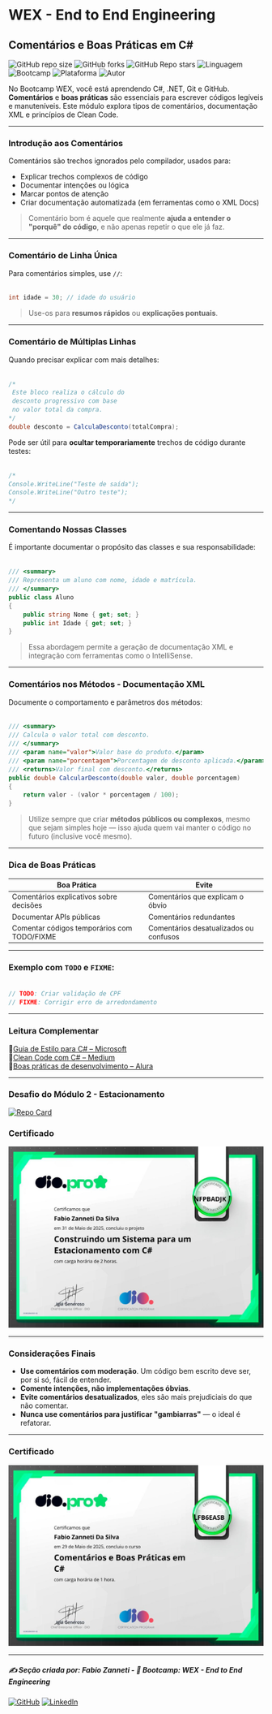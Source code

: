 # WEX - End to End Engineering

## Comentários e Boas Práticas em C#

![GitHub repo size](https://img.shields.io/github/repo-size/fzanneti/wex-e2e-csharp)
![GitHub forks](https://img.shields.io/github/forks/fzanneti/wex-e2e-csharp?style=social)
![GitHub Repo stars](https://img.shields.io/github/stars/fzanneti/wex-e2e-csharp?style=social)
![Linguagem](https://img.shields.io/badge/Linguagem-CSharp-blue)
![Bootcamp](https://img.shields.io/badge/WEX-End--to--End%20Engineering-blueviolet?logo=vercel&logoColor=white)
![Plataforma](https://img.shields.io/badge/Powered%20by-DIO.io-red?logo=data:image/svg+xml;base64,PHN2ZyBmaWxsPSIjZmZmIiB2aWV3Qm94PSIwIDAgMzIgMzIiIHhtbG5zPSJodHRwOi8vd3d3LnczLm9yZy8yMDAwL3N2ZyI+PHBhdGggZD0iTTYuNzEgMy4yNWMtMi44OCAxLjQxLTUuMDcgNC4yMy01LjA3IDcuNzYgMCAzLjU4IDIuMjggNi43IDUuMzMgOC4xNSAxLjgzLS42MiAyLjQtMi4yNiAyLjQtMy44MSAwLS4yMy0uMDItLjQ1LS4wNS0uNjZBLjQ0LjQ0IDAgMDExMC4xIDExYy4yNC0uNzUuMTEtMS41My0uMy0yLjIyQzguOTIgNy45NiA3LjMzIDcuNSA1Ljc0IDcuNjZhNS41NSA1LjU1IDAgM)
![Autor](https://img.shields.io/badge/Autor-fzanneti-blue?style=flat-square&logo=github)

No Bootcamp WEX, você está aprendendo C#, .NET, Git e GitHub. **Comentários** e **boas práticas** são essenciais para escrever códigos legíveis e manuteníveis. Este módulo explora tipos de comentários, documentação XML e princípios de Clean Code.

---

### Introdução aos Comentários

Comentários são trechos ignorados pelo compilador, usados para:

- Explicar trechos complexos de código
- Documentar intenções ou lógica
- Marcar pontos de atenção
- Criar documentação automatizada (em ferramentas como o XML Docs)

> Comentário bom é aquele que realmente **ajuda a entender o "porquê" do código**, e não apenas repetir o que ele já faz.

---

### Comentário de Linha Única

Para comentários simples, use `//`:

```csharp

int idade = 30; // idade do usuário

```

> Use-os para **resumos rápidos** ou **explicações pontuais**.

---

### Comentário de Múltiplas Linhas

Quando precisar explicar com mais detalhes:

```csharp

/*
 Este bloco realiza o cálculo do
 desconto progressivo com base
 no valor total da compra.
*/
double desconto = CalculaDesconto(totalCompra);

```

Pode ser útil para **ocultar temporariamente** trechos de código durante testes:

```csharp

/*
Console.WriteLine("Teste de saída");
Console.WriteLine("Outro teste");
*/

```

---

### Comentando Nossas Classes

É importante documentar o propósito das classes e sua responsabilidade:

```csharp

/// <summary>
/// Representa um aluno com nome, idade e matrícula.
/// </summary>
public class Aluno
{
    public string Nome { get; set; }
    public int Idade { get; set; }
}

```

> Essa abordagem permite a geração de documentação XML e integração com ferramentas como o IntelliSense.

---

### Comentários nos Métodos - Documentação XML

Documente o comportamento e parâmetros dos métodos:

```csharp

/// <summary>
/// Calcula o valor total com desconto.
/// </summary>
/// <param name="valor">Valor base do produto.</param>
/// <param name="porcentagem">Porcentagem de desconto aplicada.</param>
/// <returns>Valor final com desconto.</returns>
public double CalcularDesconto(double valor, double porcentagem)
{
    return valor - (valor * porcentagem / 100);
}

```

> Utilize sempre que criar **métodos públicos ou complexos**, mesmo que sejam simples hoje — isso ajuda quem vai manter o código no futuro (inclusive você mesmo).

---

### Dica de Boas Práticas

| Boa Prática                                 | Evite                                  |
| ------------------------------------------- | -------------------------------------- |
| Comentários explicativos sobre decisões     | Comentários que explicam o óbvio       |
| Documentar APIs públicas                    | Comentários redundantes                |
| Comentar códigos temporários com TODO/FIXME | Comentários desatualizados ou confusos |

---

### Exemplo com `TODO` e `FIXME`:

```csharp

// TODO: Criar validação de CPF
// FIXME: Corrigir erro de arredondamento

```

---

### Leitura Complementar

🔗[Guia de Estilo para C# – Microsoft](https://learn.microsoft.com/pt-br/dotnet/csharp/fundamentals/coding-style/coding-conventions)     
🔗[Clean Code com C# – Medium](https://medium.com/@danieloliveira/clean-code-com-c-dicas-pr%C3%A1ticas-6ffb2c275f7a)     
🔗[Boas práticas de desenvolvimento – Alura](https://www.alura.com.br/artigos/boas-praticas-codigo-limpo)    

---

### Desafio do Módulo 2 - Estacionamento

[![Repo Card](https://github-readme-stats.vercel.app/api/pin/?username=fzanneti&repo=dio-and-wex-parking-challenge&bg_color=261d31&border_color=7a49c6&show_icons=true&icon_color=7a49c6&title_color=37ccab&text_color=FFF)](https://github.com/fzanneti/dio-and-wex-parking-challenge)

### Certificado

<img src="https://github.com/fzanneti/DIO-wex-e2e-csharp/blob/main/Assets/images/certificados/13-construindo-um-sistema-para-um-estacionamento-com-CSharp.jpg" alt="Certificado" width="600px">

---

### Considerações Finais

- **Use comentários com moderação**. Um código bem escrito deve ser, por si só, fácil de entender.
- **Comente intenções, não implementações óbvias**.
- **Evite comentários desatualizados**, eles são mais prejudiciais do que não comentar.
- **Nunca use comentários para justificar "gambiarras"** — o ideal é refatorar.

---

### Certificado

<img src="https://github.com/fzanneti/DIO-wex-e2e-csharp/blob/main/Assets/images/certificados/12-comentarios-e-boas-praticas-em-CSharp.jpg" alt="Certificado" width="600px">

---

##### ✍️ Seção criada por: *Fabio Zanneti* - 🎯 Bootcamp: **WEX - End to End Engineering**
[![GitHub](https://img.shields.io/badge/GitHub-fzanneti-181717?style=flat&logo=github)](https://github.com/fzanneti)
[![LinkedIn](https://img.shields.io/badge/LinkedIn-fzanneti-0A66C2?style=flat&logo=linkedin&logoColor=white)](https://linkedin.com/in/fzanneti)